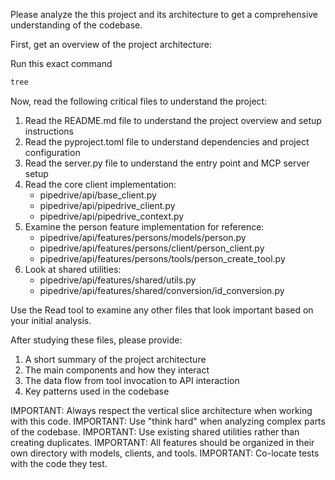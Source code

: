 Please analyze the this project and its architecture to get a comprehensive understanding of the codebase.

First, get an overview of the project architecture:

Run this exact command
```bash
tree
```

Now, read the following critical files to understand the project:

1. Read the README.md file to understand the project overview and setup instructions
2. Read the pyproject.toml file to understand dependencies and project configuration
3. Read the server.py file to understand the entry point and MCP server setup
4. Read the core client implementation:
   - pipedrive/api/base_client.py
   - pipedrive/api/pipedrive_client.py
   - pipedrive/api/pipedrive_context.py
5. Examine the person feature implementation for reference:
   - pipedrive/api/features/persons/models/person.py
   - pipedrive/api/features/persons/client/person_client.py
   - pipedrive/api/features/persons/tools/person_create_tool.py
6. Look at shared utilities:
   - pipedrive/api/features/shared/utils.py
   - pipedrive/api/features/shared/conversion/id_conversion.py

Use the Read tool to examine any other files that look important based on your initial analysis.

After studying these files, please provide:

1. A short summary of the project architecture
2. The main components and how they interact
3. The data flow from tool invocation to API interaction
4. Key patterns used in the codebase

IMPORTANT: Always respect the vertical slice architecture when working with this code.
IMPORTANT: Use "think hard" when analyzing complex parts of the codebase.
IMPORTANT: Use existing shared utilities rather than creating duplicates.
IMPORTANT: All features should be organized in their own directory with models, clients, and tools.
IMPORTANT: Co-locate tests with the code they test.